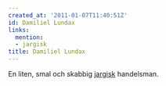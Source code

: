 ```yaml
---
created_at: '2011-01-07T11:40:51Z'
id: Damiliel Lundax
links:
  mention:
  - jargisk
title: Damiliel Lundax
---
```


En liten, smal och skabbig [jargisk] handelsman.

  [jargisk]: jargisk
